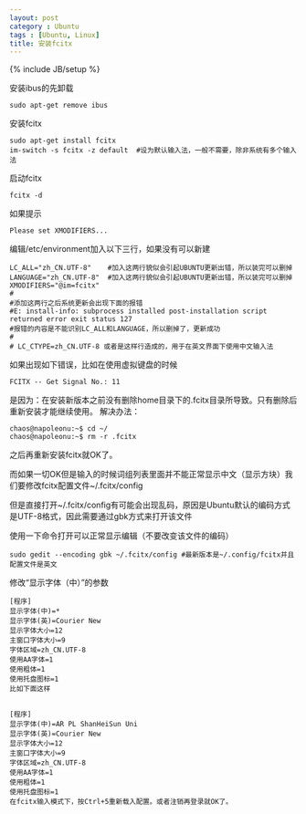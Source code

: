 ```yaml
---
layout: post
category : Ubuntu
tags : [Ubuntu, Linux]
title: 安装fcitx
---
```

{% include JB/setup %}

安装ibus的先卸载

    sudo apt-get remove ibus

安装fcitx

    sudo apt-get install fcitx
    im-switch -s fcitx -z default  #设为默认输入法，一般不需要，除非系统有多个输入法

启动fcitx

    fcitx -d

如果提示

    Please set XMODIFIERS...

编辑/etc/environment加入以下三行，如果没有可以新建

    LC_ALL="zh_CN.UTF-8"    #加入这两行貌似会引起UBUNTU更新出错，所以装完可以删掉
    LANGUAGE="zh_CN.UTF-8"  #加入这两行貌似会引起UBUNTU更新出错，所以装完可以删掉
    XMODIFIERS="@im=fcitx"
    #
    #添加这两行之后系统更新会出现下面的报错
    #E: install-info: subprocess installed post-installation script returned error exit status 127
    #报错的内容是不能识别LC_ALL和LANGUAGE，所以删掉了，更新成功
    #
    # LC_CTYPE=zh_CN.UTF-8 或者是这样行造成的，用于在英文界面下使用中文输入法

如果出现如下错误，比如在使用虚拟键盘的时候

    FCITX -- Get Signal No.: 11

是因为：在安装新版本之前没有删除home目录下的.fcitx目录所导致。只有删除后重新安装才能继续使用。 解决办法：

    chaos@napoleonu:~$ cd ~/
    chaos@napoleonu:~$ rm -r .fcitx

之后再重新安装fcitx就OK了。

而如果一切OK但是输入的时候词组列表里面并不能正常显示中文（显示方块）我们要修改fcitx配置文件~/.fcitx/config

但是直接打开~/.fcitx/config有可能会出现乱码，原因是Ubuntu默认的编码方式是UTF-8格式，因此需要通过gbk方式来打开该文件

使用一下命令打开可以正常显示编辑（不要改变该文件的编码）

    sudo gedit --encoding gbk ~/.fcitx/config #最新版本是~/.config/fcitx并且配置文件是英文

修改“显示字体（中）”的参数

    [程序]
    显示字体(中)=*
    显示字体(英)=Courier New
    显示字体大小=12
    主窗口字体大小=9
    字体区域=zh_CN.UTF-8
    使用AA字体=1
    使用粗体=1
    使用托盘图标=1
    比如下面这样


    [程序]
    显示字体(中)=AR PL ShanHeiSun Uni
    显示字体(英)=Courier New
    显示字体大小=12
    主窗口字体大小=9
    字体区域=zh_CN.UTF-8
    使用AA字体=1
    使用粗体=1
    使用托盘图标=1
    在fcitx输入模式下，按Ctrl+5重新载入配置。或者注销再登录就OK了。

